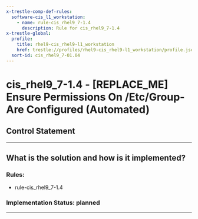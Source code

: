 ```yaml
---
x-trestle-comp-def-rules:
  software-cis_l1_workstation:
    - name: rule-cis_rhel9_7-1.4
      description: Rule for cis_rhel9_7-1.4
x-trestle-global:
  profile:
    title: rhel9-cis_rhel9-l1_workstation
    href: trestle://profiles/rhel9-cis_rhel9-l1_workstation/profile.json
  sort-id: cis_rhel9_7-01.04
---
```


# cis_rhel9_7-1.4 - \[REPLACE_ME\] Ensure Permissions On /Etc/Group- Are Configured (Automated)

## Control Statement

______________________________________________________________________

## What is the solution and how is it implemented?

<!-- For implementation status enter one of: implemented, partial, planned, alternative, not-applicable -->

<!-- Note that the list of rules under ### Rules: is read-only and changes will not be captured after assembly to JSON -->

<!-- Add control implementation description here for control: cis_rhel9_7-1.4 -->

### Rules:

  - rule-cis_rhel9_7-1.4

### Implementation Status: planned

______________________________________________________________________
